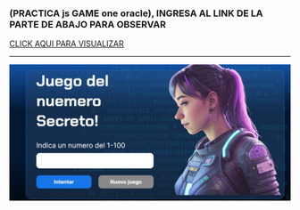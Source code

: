 ###    (PRACTICA js GAME one oracle),  INGRESA AL LINK DE LA PARTE DE ABAJO PARA OBSERVAR 

[ CLICK AQUI PARA VISUALIZAR ](https://breinnerbenitez.github.io/Adivina_un_numeroGAME/)

___

![imagen](img/imagenjuego.JPG)




